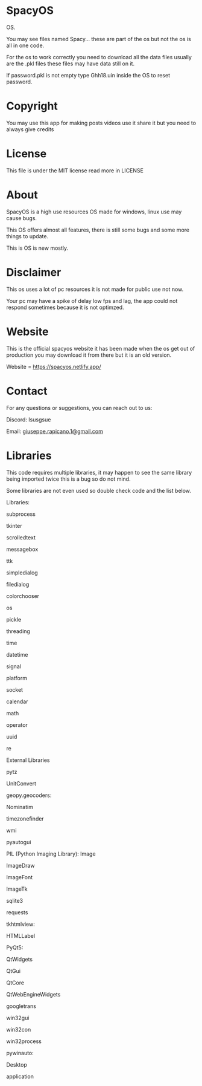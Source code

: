 # SpacyOS
OS.

You may see files named Spacy... these are part of the os but not the os is all in one code.

For the os to work correctly you need to download all the data files usually are the .pkl files these files may have data still on it.

If password.pkl is not empty type Ghh18.uin inside the OS to reset password.
# Copyright
You may use this app for making posts videos use it share it but you need to always give credits
# License
This file is under the MIT license read more in LICENSE
# About
SpacyOS is a high use resources OS made for windows, linux use may cause bugs. 

This OS offers almost all features, there is still some bugs and some more things to update. 

This is OS is new mostly.
# Disclaimer
This os uses a lot of pc resources it is not made for public use not now.

Your pc may have a spike of delay low fps and lag, the app could not respond sometimes because it is not optimzed.
# Website
This is the official spacyos website it has been made when the os get out of production you may download it from there but it is an old version.

Website = https://spacyos.netlify.app/
# Contact 
For any questions or suggestions, you can reach out to us:

Discord: Isusgsue

Email: giuseppe.rapicano.1@gmail.com
# Libraries
This code requires multiple libraries, it may happen to see the same library being imported twice this is a bug so do not mind.

Some libraries are not even used so double check code and the list below.

Libraries:


subprocess


tkinter


scrolledtext


messagebox


ttk


simpledialog


filedialog

colorchooser

os

pickle

threading

time

datetime

signal

platform

socket

calendar

math

operator

uuid

re

External Libraries

pytz

UnitConvert

geopy.geocoders:

   Nominatim
   
timezonefinder

wmi

pyautogui

PIL (Python Imaging Library):
   Image
   
   ImageDraw
   
   ImageFont
   
   ImageTk
   
sqlite3

requests

tkhtmlview:

   HTMLLabel
   
PyQt5:

   QtWidgets
   
   QtGui
   
   QtCore
   
   QtWebEngineWidgets

googletrans

win32gui

win32con

win32process

pywinauto:

   Desktop

   application
